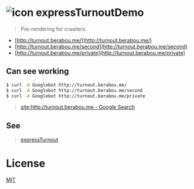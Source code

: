 # ![icon][.svg] expressTurnoutDemo

> Pre-rendering for crawlers.

* [http://turnout.berabou.me/](http://turnout.berabou.me/)
* [http://turnout.berabou.me/second](http://turnout.berabou.me/second)
* [http://turnout.berabou.me/private](http://turnout.berabou.me/private)

## Can see working
```bash
$ curl -A Googlebot http://turnout.berabou.me/
$ curl -A Googlebot http://turnout.berabou.me/second
$ curl -A Googlebot http://turnout.berabou.me/private
```

> [site:http://turnout.berabou.me - Google Search](https://google.com/search?q=site:http:%2F%2Fturnout.berabou.me)

## See
> [expressTurnout](https://github.com/59naga/express-turnout)

License
===
[MIT][License]

[License]: 59naga.mit-license.org

[.svg]: https://cdn.rawgit.com/59naga/express-turnout/master/.svg